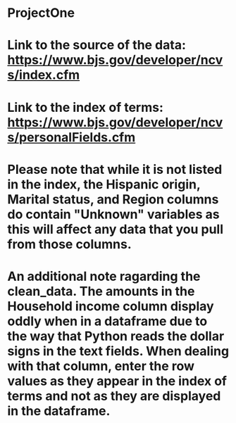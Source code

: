 # ProjectOne

# Link to the source of the data: https://www.bjs.gov/developer/ncvs/index.cfm

# Link to the index of terms: https://www.bjs.gov/developer/ncvs/personalFields.cfm
# Please note that while it is not listed in the index, the Hispanic origin, Marital status, and Region columns do contain "Unknown" variables as this will affect any data that you pull from those columns. 

# An additional note ragarding the clean_data. The amounts in the Household income column display oddly when in a dataframe due to the way that Python reads the dollar signs in the text fields. When dealing with that column, enter the row values as they appear in the index of terms and not as they are displayed in the dataframe. 